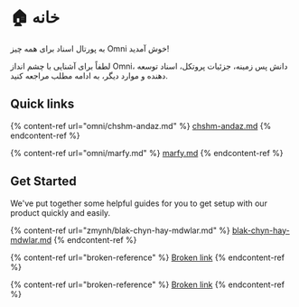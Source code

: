 # 🏠 خانه

به پورتال اسناد برای همه چیز Omni خوش آمدید!



لطفاً برای آشنایی با چشم انداز Omni، دانش پس زمینه، جزئیات پروتکل، اسناد توسعه دهنده و موارد دیگر، به ادامه مطلب مراجعه کنید.

## Quick links

{% content-ref url="omni/chshm-andaz.md" %}
[chshm-andaz.md](omni/chshm-andaz.md)
{% endcontent-ref %}

{% content-ref url="omni/marfy.md" %}
[marfy.md](omni/marfy.md)
{% endcontent-ref %}

## Get Started

We've put together some helpful guides for you to get setup with our product quickly and easily.

{% content-ref url="zmynh/blak-chyn-hay-mdwlar.md" %}
[blak-chyn-hay-mdwlar.md](zmynh/blak-chyn-hay-mdwlar.md)
{% endcontent-ref %}

{% content-ref url="broken-reference" %}
[Broken link](broken-reference)
{% endcontent-ref %}

{% content-ref url="broken-reference" %}
[Broken link](broken-reference)
{% endcontent-ref %}
